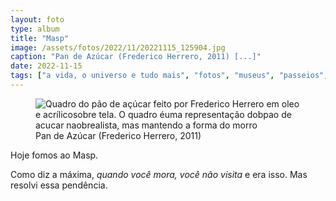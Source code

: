 ```yaml
---
layout: foto
type: album
title: "Masp"
image: /assets/fotos/2022/11/20221115_125904.jpg
caption: "Pan de Azúcar (Frederico Herrero, 2011) [...]"
date: 2022-11-15
tags: ["a vida, o universo e tudo mais", "fotos", "museus", "passeios", "pandemia"]
---
```

<figure class="foto-post">
    <img src="{{ site.baseurl }}/assets/fotos/2022/11/20221115_125904.jpg" alt="Quadro do pão de açúcar feito por Frederico Herrero em oleo e acrílicosobre tela. O quadro éuma representação dobpao de acucar naobrealista, mas mantendo a forma do morro" title="Quadro Pan de Azúcar (Frederico Herrero">
<figcaption>Pan de Azúcar (Frederico Herrero, 2011)</figcaption>
</figure>
Hoje fomos ao Masp.  

Como diz a máxima, *quando você mora, você não visita* e era isso. Mas resolvi essa pendência.